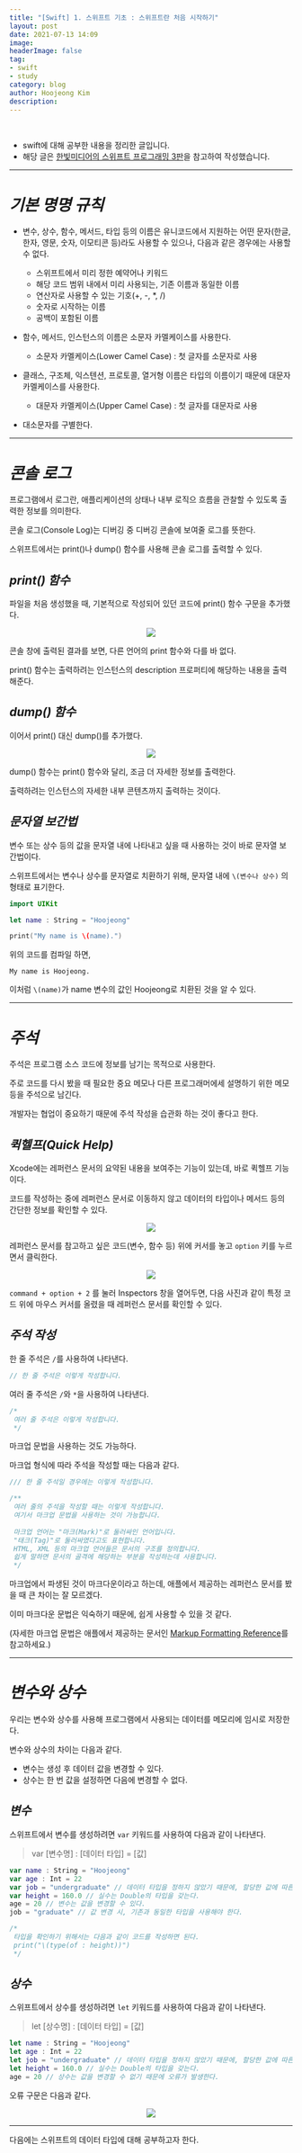 ```yaml
---
title: "[Swift] 1. 스위프트 기초 : 스위프트란 처음 시작하기"
layout: post
date: 2021-07-13 14:09
image: 
headerImage: false
tag:
- swift
- study
category: blog
author: Hoojeong Kim
description: 
---
```

<br/>

* swift에 대해 공부한 내용을 정리한 글입니다.
* 해당 글은 <a href="https://www.hanbit.co.kr/store/books/look.php?p_code=B9421379018" target="_blank">한빛미디어의 스위프트 프로그래밍 3판</a>을 참고하여 작성했습니다.

---

# __*기본 명명 규칙*__
* 변수, 상수, 함수, 메서드, 타입 등의 이름은 유니코드에서 지원하는 어떤 문자(한글, 한자, 영문, 숫자, 이모티콘 등)라도 사용할 수 있으나, 다음과 같은 경우에는 사용할 수 없다.

  - 스위프트에서 미리 정한 예약어나 키워드
  - 해당 코드 범위 내에서 미리 사용되는, 기존 이름과 동일한 이름
  - 연산자로 사용할 수 있는 기호(+, -, *, /)
  - 숫자로 시작하는 이름
  - 공백이 포함된 이름

* 함수, 메서드, 인스턴스의 이름은 소문자 카멜케이스를 사용한다.
  - 소문자 카멜케이스(Lower Camel Case) : 첫 글자를 소문자로 사용

* 클래스, 구조체, 익스텐션, 프로토콜, 열거형 이름은 타입의 이름이기 때문에 대문자 카멜케이스를 사용한다.
  - 대문자 카멜케이스(Upper Camel Case) : 첫 글자를 대문자로 사용

* 대소문자를 구별한다.

---

# __*콘솔 로그*__
프로그램에서 로그란, 애플리케이션의 상태나 내부 로직으 흐름을 관찰할 수 있도록 출력한 정보를 의미한다.

콘솔 로그(Console Log)는 디버깅 중 디버깅 콘솔에 보여줄 로그를 뜻한다.

스위프트에서는 print()나 dump() 함수를 사용해 콘솔 로그를 출력할 수 있다.

## __*print() 함수*__
파일을 처음 생성했을 때, 기본적으로 작성되어 있던 코드에 print() 함수 구문을 추가했다.
<p align="center">
  <img src="../assets/post_source/0714_swift3_1.png">
</p>
콘솔 창에 출력된 결과를 보면, 다른 언어의 print 함수와 다를 바 없다.

print() 함수는 출력하려는 인스턴스의 description 프로퍼티에 해당하는 내용을 출력해준다.

## __*dump() 함수*__
이어서 print() 대신 dump()를 추가했다.
<p align="center">
  <img src="../assets/post_source/0714_swift3_2.png">
</p>
dump() 함수는 print() 함수와 달리, 조금 더 자세한 정보를 출력한다.

출력하려는 인스턴스의 자세한 내부 콘텐츠까지 출력하는 것이다.

## __*문자열 보간법*__
변수 또는 상수 등의 값을 문자열 내에 나타내고 싶을 때 사용하는 것이 바로 문자열 보간법이다.

스위프트에서는 변수나 상수를 문자열로 치환하기 위해, 문자열 내에 `\(변수나 상수)` 의 형태로 표기한다.

```swift
import UIKit

let name : String = "Hoojeong"

print("My name is \(name).")
```
위의 코드를 컴파일 하면,
```
My name is Hoojeong.
```
이처럼 `\(name)`가 name 변수의 값인 Hoojeong로 치환된 것을 알 수 있다.

---

# __*주석*__
주석은 프로그램 소스 코드에 정보를 남기는 목적으로 사용한다.

주로 코드를 다시 봤을 때 필요한 중요 메모나 다른 프로그래머에세 설명하기 위한 메모 등을 주석으로 남긴다.

개발자는 협업이 중요하기 때문에 주석 작성을 습관화 하는 것이 좋다고 한다.

## __*퀵헬프(Quick Help)*__
Xcode에는 레퍼런스 문서의 요약된 내용을 보여주는 기능이 있는데, 바로 퀵헬프 기능이다.

코드를 작성하는 중에 레퍼런스 문서로 이동하지 않고 데이터의 타입이나 메서드 등의 간단한 정보를 확인할 수 있다.
<p align="center">
  <img src="../assets/post_source/0714_swift3_3.png">
</p>

레퍼런스 문서를 참고하고 싶은 코드(변수, 함수 등) 위에 커서를 놓고 `option` 키를 누르면서 클릭한다.

<p align="center">
  <img src="../assets/post_source/0714_swift3_4.png">
</p>

`command + option + 2` 를 눌러 Inspectors 창을 열어두면, 다음 사진과 같이 특정 코드 위에 마우스 커서를 올렸을 때 레퍼런스 문서를 확인할 수 있다.

## __*주석 작성*__
한 줄 주석은 `/`를 사용하여 나타낸다.
```swift
// 한 줄 주석은 이렇게 작성합니다.
```


여러 줄 주석은 `/`와 `*`을 사용하여 나타낸다.
```swift
/*
 여러 줄 주석은 이렇게 작성합니다.
 */
```

마크업 문법을 사용하는 것도 가능하다.

마크업 형식에 따라 주석을 작성할 때는 다음과 같다.
```swift
/// 한 줄 주석일 경우에는 이렇게 작성합니다.

/**
 여러 줄의 주석을 작성할 때는 이렇게 작성합니다.
 여기서 마크업 문법을 사용하는 것이 가능합니다.
 
 마크업 언어는 "마크(Mark)"로 둘러싸인 언어입니다.
 "태크(Tag)"로 둘러싸였다고도 표현합니다.
 HTML, XML 등의 마크업 언어들은 문서의 구조를 정의합니다.
 쉽게 말하면 문서의 골격에 해당하는 부분을 작성하는데 사용합니다.
 */
```

마크업에서 파생된 것이 마크다운이라고 하는데, 애플에서 제공하는 레퍼런스 문서를 봤을 때 큰 차이는 잘 모르겠다.

이미 마크다운 문법은 익숙하기 때문에, 쉽게 사용할 수 있을 것 같다.

(자세한 마크업 문법은 애플에서 제공하는 문서인 <a href="https://developer.apple.com/library/archive/documentation/Xcode/Reference/xcode_markup_formatting_ref/" target="_blank">Markup Formatting Reference</a>를 참고하세요.)

---

# __*변수와 상수*__
우리는 변수와 상수를 사용해 프로그램에서 사용되는 데이터를 메모리에 임시로 저장한다.

변수와 상수의 차이는 다음과 같다.
* 변수는 생성 후 데이터 값을 변경할 수 있다.
* 상수는 한 번 값을 설정하면 다음에 변경할 수 없다.

## __*변수*__
스위프트에서 변수를 생성하려면 `var` 키워드를 사용하여 다음과 같이 나타낸다.
> var [변수명] : [데이터 타입] = [값]

```swift
var name : String = "Hoojeong"
var age : Int = 22
var job = "undergraduate" // 데이터 타입을 정하지 않았기 때문에, 할당한 값에 따른 타입 추론이 사용되었다.
var height = 160.0 // 실수는 Double의 타입을 갖는다.
age = 20 // 변수는 값을 변경할 수 있다.
job = "graduate" // 값 변경 시, 기존과 동일한 타입을 사용해야 한다.

/*
 타입을 확인하기 위해서는 다음과 같이 코드를 작성하면 된다.
 print("\(type(of : height))")
 */
```

## __*상수*__
스위프트에서 상수를 생성하려면 `let` 키워드를 사용하여 다음과 같이 나타낸다.
> let [상수명] : [데이터 타입] = [값]

```swift
let name : String = "Hoojeong"
let age : Int = 22
let job = "undergraduate" // 데이터 타입을 정하지 않았기 때문에, 할당한 값에 따른 타입 추론이 사용되었다.
let height = 160.0 // 실수는 Double의 타입을 갖는다.
age = 20 // 상수는 값을 변경할 수 없기 때문에 오류가 발생한다.
```
오류 구문은 다음과 같다.
<p align="center">
  <img src="../assets/post_source/0714_swift3_5.png">
</p>

---

다음에는 스위프트의 데이터 타입에 대해 공부하고자 한다.